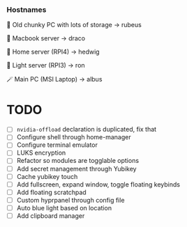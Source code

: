 ### Hostnames

🗿 Old chunky PC with lots of storage -> rubeus

👿 Macbook server -> draco

🦉 Home server (RPI4) -> hedwig

🥱 Light server (RPI3) -> ron

🪄 Main PC (MSI Laptop) -> albus

# TODO

- [ ] `nvidia-offload` declaration is duplicated, fix that
- [ ] Configure shell through home-manager
- [ ] Configure terminal emulator
- [ ] LUKS encryption
- [ ] Refactor so modules are togglable options
- [ ] Add secret management through Yubikey
- [ ] Cache yubikey touch
- [ ] Add fullscreen, expand window, toggle floating keybinds
- [ ] Add floating scratchpad
- [ ] Custom hyprpanel through config file
- [ ] Auto blue light based on location
- [ ] Add clipboard manager